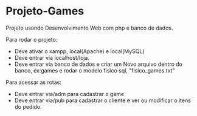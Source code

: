 # Projeto-Games
Projeto usando Desenvolvimento Web com php e banco de dados.

Para rodar o projeto:
* Deve ativar o xampp, local(Apache) e local(MySQL)
* Deve entrar via localhost/loja.
* Deve entrar via banco de dados e criar um Novo arquivo dentro do banco, ex:games e rodar o modelo fisico sql, "fisico_games.txt"

Para acessar as rotas:
* Deve entrar via/adm para cadastrar o game
* Deve entrar via/pub para cadastrar o cliente e ver ou modificar o itens do pedido.


